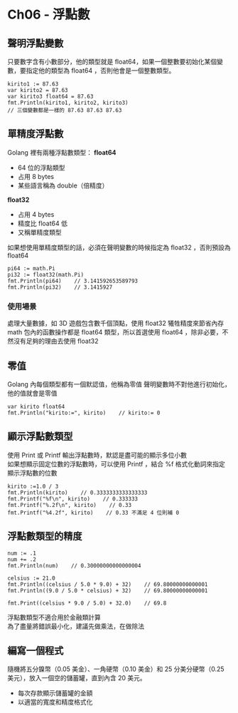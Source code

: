 # Ch06 - 浮點數
## 聲明浮點變數
只要數字含有小數部分，他的類型就是 float64，如果一個整數要初始化某個變數，要指定他的類型為 float64 ，否則他會是一個整數類型。
```go=
kirito1 := 87.63
var kirito2 = 87.63
var kirito3 float64 = 87.63
fmt.Println(kirito1, kirito2, kirito3)
// 三個變數都是一樣的 87.63 87.63 87.63
```

## 單精度浮點數
Golang 裡有兩種浮點數類型：
**float64**
* 64 位的浮點類型
* 占用 8 bytes
* 某些語言稱為 double（倍精度）

**float32**
* 占用 4 bytes
* 精度比 float64 低
* 又稱單精度類型

如果想使用單精度類型的話，必須在聲明變數的時候指定為 float32 ，否則預設為 float64
```go=
pi64 := math.Pi
pi32 := float32(math.Pi)
fmt.Println(pi64)    // 3.141592653589793
fmt.Println(pi32)    // 3.1415927
```

### 使用場景
處理大量數據，如 3D 遊戲包含數千個頂點，使用 float32 犧牲精度來節省內存<br>
math 包內的函數操作都是 float64 類型，所以首選使用 float64 ，除非必要，不然沒有足夠的理由去使用 float32

## 零值
Golang 內每個類型都有一個默認值，他稱為零值
聲明變數時不對他進行初始化，他的值就會是零值
```go=
var kirito float64
fmt.Println("kirito:=", kirito)    // kirito:= 0
```

## 顯示浮點數類型
使用 Print 或 Printf 輸出浮點數時，默認是盡可能的顯示多位小數<br>
如果想顯示固定位數的浮點數時，可以使用 Printf ，結合 %f 格式化動詞來指定顯示浮點數的位數
```go=
kirito :=1.0 / 3
fmt.Println(kirito)    // 0.3333333333333333
fmt.Printf("%f\n", kirito)    // 0.333333
fmt.Printf("%.2f\n", kirito)    // 0.33
fmt.Printf("%4.2f", kirito)    // 0.33 不滿足 4 位則補 0
```

## 浮點數類型的精度
```go=
num := .1
num += .2
fmt.Println(num)    // 0.30000000000000004

celsius := 21.0
fmt.Println((celsius / 5.0 * 9.0) + 32)    // 69.80000000000001
fmt.Println((9.0 / 5.0 * celsius) + 32)    // 69.80000000000001

fmt.Print((celsius * 9.0 / 5.0) + 32.0)    // 69.8
```
浮點數類型不適合用於金融類計算<br>
為了盡量將錯誤最小化，建議先做乘法，在做除法

## 編寫一個程式
隨機將五分鎳幣（0.05 美金）、一角硬幣（0.10 美金）和 25 分美分硬幣（0.25 美元），放入一個空的儲蓄罐，直到內含 20 美元。
* 每次存款顯示儲蓄罐的金額
* 以適當的寬度和精度格式化